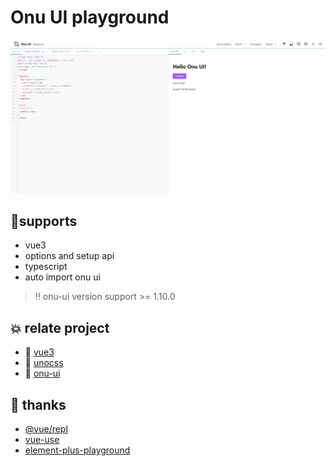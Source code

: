 # Onu UI playground

![site-screenshot](./doc/img.png)

## 🎉supports

- vue3
- options and setup api
- typescript
- auto import onu ui

> ‼️ onu-ui version support >= 1.10.0

## 💥 relate project

- 🥝 [vue3](https://staging-cn.vuejs.org/)
- 🥑 [unocss](https://github.com/unocss/unocss)
- 🌸 [onu-ui](https://onu.zyob.top/)

## 🙇‍ thanks

- [@vue/repl](https://github.com/vuejs/repl)
- [vue-use](https://github.com/vueuse/vueuse)
- [element-plus-playground](https://github.com/element-plus/element-plus-playground)
